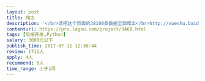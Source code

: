 ```yaml
---                
layout: post       
title: 爬虫           
description: '</br>请把这个页面的38100条数据全部爬出</br>http://xueshu.baidu.com/s?wd=journaluri%3A%285ed98fe6faacba5e%29%20NATURE%20GENETICS&amp;tn=SE_baiduxueshu_c1gjeupa&amp;ie=utf-8</br>'     
contenturl: https://pro.lagou.com/project/3460.html      
tags: [后端开发,Python]            
salary: 3000元以下          
publish_time: 2017-07-11 12:38:44         
review: 1711人                   
apply: 4人                   
recommend: 0人                   
time_range: 小于1周              
---                 
```

